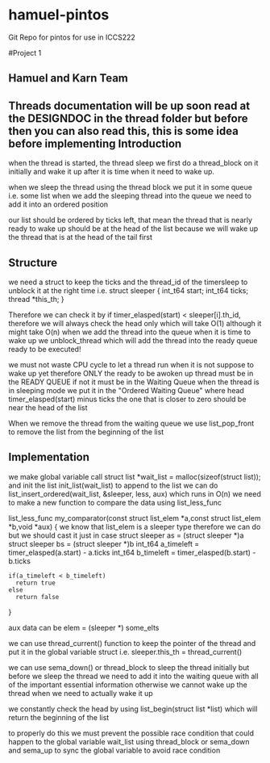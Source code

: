 # hamuel-pintos
Git Repo for pintos for use in ICCS222

#Project 1
## Hamuel and Karn Team

Threads documentation will be up soon read at the DESIGNDOC in the thread folder but before then you can also 
read this, this is some idea before implementing
  Introduction
  ------------------------
   when the thread is started, the thread sleep we first do a thread_block on it initially
  and wake it up after it is time when it need to wake up.

  when we sleep the thread using the thread block we put it in some queue i.e. some list
  when we add the sleeping thread into the queue we need to add it into an ordered position

  our list should be ordered by ticks left, that mean the thread that is nearly ready to wake up 
  should be at the head of the list because we will wake up the thread that is at the head of the
  tail first 
  
  Structure
  ------------------------
  we need a struct to keep the ticks and the thread_id of the timersleep to unblock it at the right time
  i.e. struct sleeper {
    int_t64 start;
    int_t64 ticks;
    thread *this_th;
  }

  Therefore we can check it by if timer_elasped(start) < sleeper[i].th_id, therefore we will always 
  check the head only which will take O(1) although it might take O(n) when we add the thread into the queue
  when it is time to wake up we unblock_thread which will add the thread into the ready queue ready to be
  executed!

  we must not waste CPU cycle to let a thread run when it is not suppose to wake up yet therefore ONLY the
  ready to be awoken up thread must be in the READY QUEUE if not it must be in the Waiting Queue when the thread
  is in sleeping mode we put it in the "Ordered Waiting Queue" where head timer_elasped(start) minus ticks the one
  that is closer to zero should be near the head of the list

  When we remove the thread from the waiting queue we use list_pop_front to remove the list from the beginning of
  the list

  Implementation
  -------------------------
  we make global variable call struct list *wait_list = malloc(sizeof(struct list)); 
  and init the list init_list(wait_list)
  to append to the list we can do list_insert_ordered(wait_list, &sleeper, less, aux) which runs in O(n)
  we need to make a new function to compare the data using list_less_func

  list_less_func my_comparator(const struct list_elem *a,const struct list_elem *b,void *aux) {
    we know that list_elem is a sleeper type therefore we can do but we should cast it just in case
    struct sleeper as = (struct sleeper *)a
    struct sleeper bs = (struct sleeper *)b
    int_t64 a_timeleft = timer_elasped(a.start) - a.ticks
    int_t64 b_timeleft = timer_elasped(b.start) - b.ticks

    if(a_timeleft < b_timeleft)
      return true
    else
      return false
  }

  aux data can be elem = (sleeper *) some_elts
  
  we can use thread_current() function to keep the pointer of the thread and put it in the global variable struct
  i.e. sleeper.this_th = thread_current()

  we can use sema_down() or thread_block to sleep the thread initially but before we sleep the thread we need to 
  add it into the waiting queue with all of the important essential information otherwise we cannot wake up
  the thread when we need to actually wake it up

  we constantly check the head by using list_begin(struct list *list) which will return the beginning of the list

  to properly do this we must prevent the possible race condition that could happen to the global variable wait_list
  using thread_block or sema_down and sema_up to sync the global variable to avoid race condition


